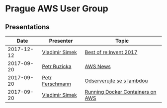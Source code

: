 # Prague AWS User Group

## Presentations

| Date       | Presenter                                                | Topic                                                                                                         |
|------------|----------------------------------------------------------|---------------------------------------------------------------------------------------------------------------|
| 2017-12-12 | [Vladimir Simek](https://www.linkedin.com/in/vsimek/)    | [Best of re:Invent 2017](2017-12-12/2017-12-12-Vladimir_Simek-Best_of_reInvent_2017.pdf) |
| 2017-09-20 | [Petr Ruzicka](https://www.linkedin.com/in/petrruzicka/) | [AWS News](2017-09-20/NEWS.md)                                                                                |
| 2017-09-20 | [Petr Ferschmann](https://www.linkedin.com/in/fersman/)  | [Odserverujte se s lambdou](2017-09-20/2017-09-20-Petr_Ferschmann-Odserverujte_se_s_lambdou-EN.pdf)           |
| 2017-09-20 | [Vladimir Simek](https://www.linkedin.com/in/vsimek/)    | [Running Docker Containers on AWS](2017-09-20/2017-09-20-Vladimir_Simek-Running_Docker_Containers_on_AWS.pdf) |
